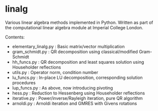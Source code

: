 # linalg

Various linear algebra methods implemented in Python. Written as part of the computational linear algebra module at Imperial College London.

Contents:
- elementary_linalg.py : Basic matrix/vector multiplication
- gram_schmidt.py : QR decomposition using classical/modified Gram-Schmidt 
- hh_funcs.py : QR decomposition and least squares solution using Householder reflections
- utils.py : Operator norm, condition number
- lu_funcs.py : In-place LU decomposition, corresponding solution procedures
- lup_funcs.py : As above, now introducing pivoting 
- hess.py : Reduction to Hessenberg using Householder reflections
- iterative.py : Power/inverse/Rayleigh iteration, pure QR algorithm
- arnoldi.py : Arnoldi iteration and GMRES with Givens rotations
